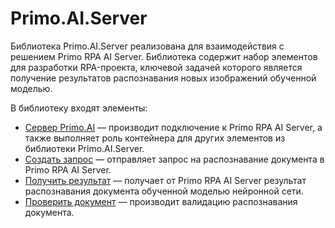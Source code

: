 # Primo.AI.Server

Библиотека Primo.AI.Server реализована для взаимодействия с решением Primo RPA AI Server. Библиотека содержит набор элементов для разработки RPA-проекта, ключевой задачей которого является получение результатов распознавания новых изображений обученной моделью. 

В библиотеку входят элементы:
* [Сервер Primo.AI](https://github.com/PrimoRPA/Docs.Rus/blob/1299-%D0%BD%D0%B0%D0%BF%D0%B8%D1%81%D0%B0%D1%82%D1%8C-%D0%B4%D0%BE%D0%BA%D1%83%D0%BC%D0%B5%D0%BD%D1%82-%D0%BF%D0%BE-primoai/g_elements/el_extra/ai_server/primoaiserver.md) — производит подключение к Primo RPA AI Server, а также выполняет роль контейнера для других элементов из библиотеки Primo.AI.Server.
* [Создать запрос](https://github.com/PrimoRPA/Docs.Rus/blob/1299-%D0%BD%D0%B0%D0%BF%D0%B8%D1%81%D0%B0%D1%82%D1%8C-%D0%B4%D0%BE%D0%BA%D1%83%D0%BC%D0%B5%D0%BD%D1%82-%D0%BF%D0%BE-primoai/g_elements/el_extra/ai_server/createrequest.md) — отправляет запрос на распознавание документа в Primo RPA AI Server.
* [Получить результат](https://github.com/PrimoRPA/Docs.Rus/blob/1299-%D0%BD%D0%B0%D0%BF%D0%B8%D1%81%D0%B0%D1%82%D1%8C-%D0%B4%D0%BE%D0%BA%D1%83%D0%BC%D0%B5%D0%BD%D1%82-%D0%BF%D0%BE-primoai/g_elements/el_extra/ai_server/getresult.md) — получает от Primo RPA AI Server результат распознавания документа обученной моделью нейронной сети.
* [Проверить документ]() — производит валидацию распознавания документа.
